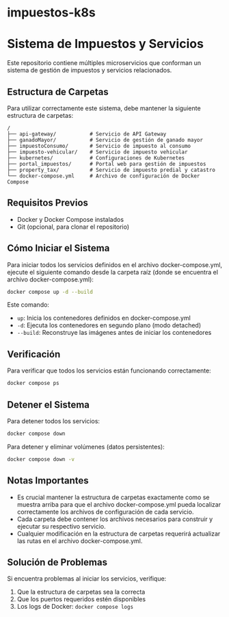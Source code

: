 # impuestos-k8s

# Sistema de Impuestos y Servicios

Este repositorio contiene múltiples microservicios que conforman un sistema de gestión de impuestos y servicios relacionados.

## Estructura de Carpetas

Para utilizar correctamente este sistema, debe mantener la siguiente estructura de carpetas:

```
/
├── api-gateway/           # Servicio de API Gateway
├── ganadoMayor/           # Servicio de gestión de ganado mayor
├── impuestoConsumo/       # Servicio de impuesto al consumo
├── impuesto-vehicular/    # Servicio de impuesto vehicular
├── kubernetes/            # Configuraciones de Kubernetes
├── portal_impuestos/      # Portal web para gestión de impuestos
├── property_tax/          # Servicio de impuesto predial y catastro
└── docker-compose.yml     # Archivo de configuración de Docker Compose
```

## Requisitos Previos

- Docker y Docker Compose instalados
- Git (opcional, para clonar el repositorio)

## Cómo Iniciar el Sistema

Para iniciar todos los servicios definidos en el archivo docker-compose.yml, ejecute el siguiente comando desde la carpeta raíz (donde se encuentra el archivo docker-compose.yml):

```bash
docker compose up -d --build
```

Este comando:

- `up`: Inicia los contenedores definidos en docker-compose.yml
- `-d`: Ejecuta los contenedores en segundo plano (modo detached)
- `--build`: Reconstruye las imágenes antes de iniciar los contenedores

## Verificación

Para verificar que todos los servicios están funcionando correctamente:

```bash
docker compose ps
```

## Detener el Sistema

Para detener todos los servicios:

```bash
docker compose down
```

Para detener y eliminar volúmenes (datos persistentes):

```bash
docker compose down -v
```

## Notas Importantes

- Es crucial mantener la estructura de carpetas exactamente como se muestra arriba para que el archivo docker-compose.yml pueda localizar correctamente los archivos de configuración de cada servicio.
- Cada carpeta debe contener los archivos necesarios para construir y ejecutar su respectivo servicio.
- Cualquier modificación en la estructura de carpetas requerirá actualizar las rutas en el archivo docker-compose.yml.

## Solución de Problemas

Si encuentra problemas al iniciar los servicios, verifique:

1. Que la estructura de carpetas sea la correcta
2. Que los puertos requeridos estén disponibles
3. Los logs de Docker: `docker compose logs`
